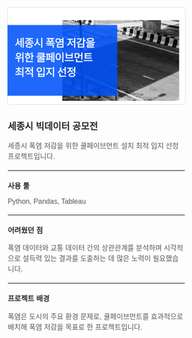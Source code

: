 <div style="font-family: Arial, sans-serif; margin-top: 30px;">

  <!-- 프로젝트 2 -->
  <div style="text-align: center; margin-bottom: 40px;">
    <img src="https://github.com/jinjin7766/Portfolio/blob/main/%EA%B3%B5%EB%AA%A8%EC%A0%84_%ED%91%9C%EC%A7%80.png" alt="Cool Pavement 프로젝트" style="width: 80%; height: auto; border-radius: 8px; border: 1px solid #d8dee4;">
    <div style="margin-top: 20px; text-align: left; width: 80%; margin-left: auto; margin-right: auto;">
      <h2 style="color: #282d33;">세종시 빅데이터 공모전</h2>
      <p style="font-size: 16px; color: #585858;">
        세종시 폭염 저감을 위한 쿨페이브먼트 설치 최적 입지 선정 프로젝트입니다.
      </p>
      <hr style="border: 1px solid #d8dee4; margin: 20px 0;">
      <h3 style="color: #282d33; margin-top: 20px;">사용 툴</h3>
      <p style="font-size: 16px; color: #585858;">
        Python, Pandas, Tableau
      </p>
      <hr style="border: 1px solid #d8dee4; margin: 20px 0;">
      <h3 style="color: #282d33; margin-top: 20px;">어려웠던 점</h3>
      <p style="font-size: 16px; color: #585858;">
        폭염 데이터와 교통 데이터 간의 상관관계를 분석하며 시각적으로 설득력 있는 결과를 도출하는 데 많은 노력이 필요했습니다.
      </p>
      <hr style="border: 1px solid #d8dee4; margin: 20px 0;">
      <h3 style="color: #282d33; margin-top: 20px;">프로젝트 배경</h3>
      <p style="font-size: 16px; color: #585858;">
        폭염은 도시의 주요 환경 문제로, 쿨페이브먼트를 효과적으로 배치해 폭염 저감을 목표로 한 프로젝트입니다.
      </p>
    </div>
  </div>
</div>
